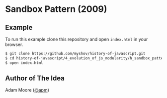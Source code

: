 # Sandbox Pattern (2009)

## Example

To run this example clone this repository and open `index.html` in your browser.

```bash
$ git clone https://github.com/myshov/history-of-javascript.git
$ cd history-of-javascript/4_evolution_of_js_modularity/h_sandbox_pattern_2009/
$ open index.html
```

## Author of The Idea

Adam Moore ([@apm](https://github.com/apm))
